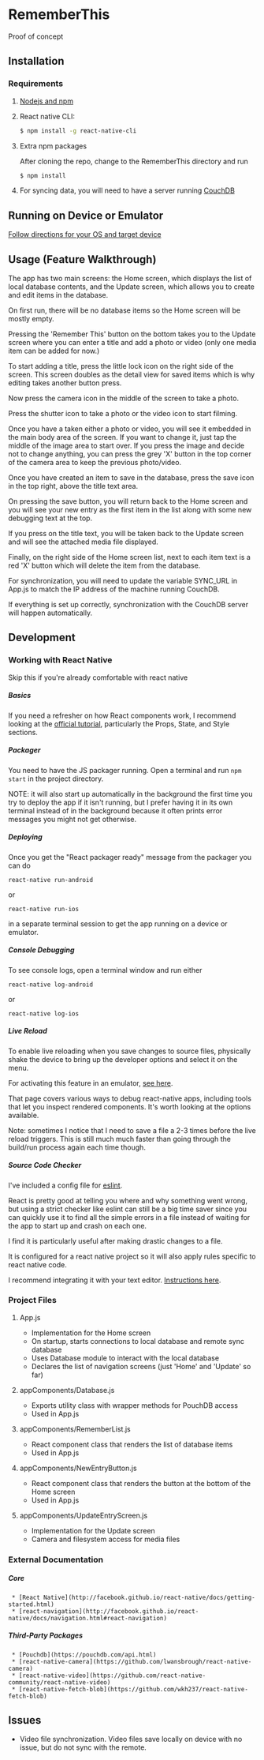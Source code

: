 # RememberThis
Proof of concept

## Installation

### Requirements
1. [Nodejs and npm](https://nodejs.org/en/download/)

2. React native CLI:

   ```bash
   $ npm install -g react-native-cli
   ```

3. Extra npm packages

   After cloning the repo, change to the RememberThis directory and run
   ```bash
   $ npm install
   ```

4. For syncing data, you will need to have a server running [CouchDB](http://docs.couchdb.org/en/latest/install/index.html)

## Running on Device or Emulator

[Follow directions for your OS and target device](https://facebook.github.io/react-native/docs/getting-started.html "Official Docs")

## Usage (Feature Walkthrough)
The app has two main screens: the Home screen, which displays the list of local
database contents, and the Update screen, which allows you to create and edit
items in the database.

On first run, there will be no database items so the Home screen will be mostly empty.

Pressing the 'Remember This' button on the bottom takes you to the Update screen
where you can enter a title and add a photo or video (only one media item can be added
for now.)

To start adding a title, press the little lock icon on the right side of the screen.
This screen doubles as the detail view for saved items which is why editing takes another
button press.

Now press the camera icon in the middle of the screen to take a photo.

Press the shutter icon to take a photo or the video icon to start filming.

Once you have a taken either a photo or video, you will see it embedded in
the main body area of the screen. If you want to change it, just tap the middle of the
image area to start over. If you press the image and decide not to change anything, you
can press the grey 'X' button in the top corner of the camera area to keep the previous
photo/video.

Once you have created an item to save in the database, press the save icon in the top
right, above the title text area.

On pressing the save button, you will return back to the Home screen and you will see your
new entry as the first item in the list along with some new debugging text at the top.

If you press on the title text, you will be taken back to the Update screen and will
see the attached media file displayed.

Finally, on the right side of the Home screen list, next to each item text is a red 'X' button
which will delete the item from the database.

For synchronization, you will need to update the variable SYNC_URL in App.js
to match the IP address of the machine running CouchDB.

If everything is set up correctly, synchronization with the CouchDB server will
happen automatically.

## Development

### Working with React Native
Skip this if you're already comfortable with react native

##### Basics
If you need a refresher on how React components work, I recommend looking at the
[official tutorial](https://facebook.github.io/react-native/docs/tutorial.html), particularly the
Props, State, and Style sections.

##### Packager
You need to have the JS packager running. Open a terminal and run `npm start` in the project directory.

NOTE: it will also start up automatically in the background the first time you try to deploy the app
if it isn't running, but I prefer having it in its own terminal instead of in the background because
it often prints error messages you might not get otherwise.

##### Deploying
Once you get the "React packager ready" message from the packager you can do

`react-native run-android`

or

`react-native run-ios`

in a separate terminal session to get the app running on a device or emulator.

##### Console Debugging
To see console logs, open a terminal window and run either

`react-native log-android` 

or 

`react-native log-ios`

##### Live Reload
To enable live reloading when you save changes to source files, physically shake the device to bring up the
developer options and select it on the menu.

For activating this feature in an emulator, [see here](https://facebook.github.io/react-native/docs/debugging.html).

That page covers various ways to debug react-native apps, including tools that let you inspect
rendered components. It's worth looking at the options available.

Note: sometimes I notice that I need to save a file a 2-3 times before the live reload triggers.
This is still much much faster than going through the build/run process again each time though.

##### Source Code Checker
I've included a config file for [eslint](https://eslint.org).

React is pretty good at telling you where and why something went
wrong, but using a strict checker like eslint can still be a big time saver since you can quickly use
it to find all the simple errors in a file instead of waiting for the app to start up and crash on each one.

I find it is particularly useful after making drastic changes to a file.

It is configured for a react native project so it will also apply rules specific to
react native code. 

I recommend integrating it with your text editor. [Instructions here](https://eslint.org/docs/user-guide/integrations).


### Project Files
  1. App.js
     * Implementation for the Home screen
     * On startup, starts connections to local database and remote sync database
     * Uses Database module to interact with the local database
     * Declares the list of navigation screens (just 'Home' and 'Update' so far)

  2. appComponents/Database.js
     * Exports utility class with wrapper methods for PouchDB access
     * Used in App.js

  3. appComponents/RememberList.js
     * React component class that renders the list of database items
     * Used in App.js

  4. appComponents/NewEntryButton.js
     * React component class that renders the button at the bottom of the Home screen
     * Used in App.js

  5. appComponents/UpdateEntryScreen.js
     * Implementation for the Update screen
     * Camera and filesystem access for media files

### External Documentation

##### Core
     * [React Native](http://facebook.github.io/react-native/docs/getting-started.html)
     * [react-navigation](http://facebook.github.io/react-native/docs/navigation.html#react-navigation)

##### Third-Party Packages
     * [Pouchdb](https://pouchdb.com/api.html)
     * [react-native-camera](https://github.com/lwansbrough/react-native-camera)
     * [react-native-video](https://github.com/react-native-community/react-native-video)
     * [react-native-fetch-blob](https://github.com/wkh237/react-native-fetch-blob)

## Issues
  * Video file synchronization. Video files save locally on device with no issue, but
    do not sync with the remote.
